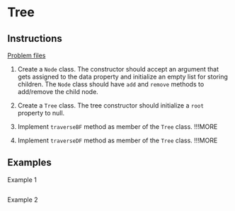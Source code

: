 # Tree

## Instructions

[Problem files](.)

1. Create a `Node` class. The constructor should accept an argument that gets assigned to the data property and initialize an empty list for
   storing children. The `Node` class should have `add` and `remove` methods to add/remove the child node.

2. Create a `Tree` class. The tree constructor should initialize a `root` property to null.

3. Implement `traverseBF` method as member of the `Tree` class. !!!MORE

4. Implement `traverseDF` method as member of the `Tree` class. !!!MORE

## Examples

Example 1

```

```

Example 2

```

```
